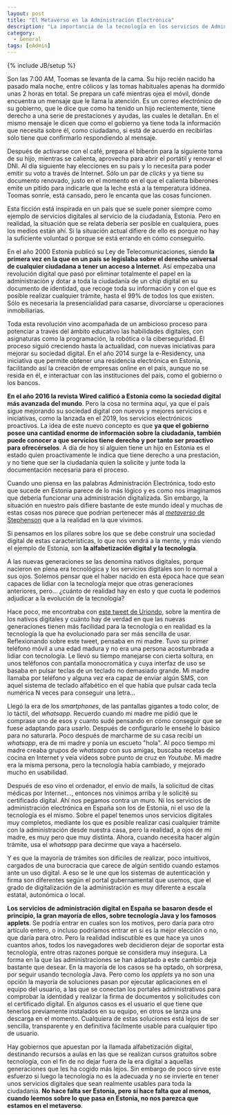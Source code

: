 ```yaml
---
layout: post
title: "El Metaverso en la Administración Electrónica"
description: "La importancia de la tecnología en los servicios de Administración Electrónica"
category:
  - General
tags: [eAdmin]
---
```


{% include JB/setup %}

Son las 7:00 AM, Toomas se levanta de la cama. Su hijo recién nacido ha pasado mala noche, entre cólicos y las tomas habituales apenas ha dormido unas 2 horas en total. Se prepara un café mientras ojea el móvil, donde encuentra un mensaje que le llama la atención. Es un correo electrónico de su gobierno, que le dice que como ha tenido un hijo recientemente, tiene derecho a una serie de prestaciones y ayudas, las cuales le detallan. En el mismo mensaje le dicen que como el gobierno ya tiene toda la información que necesita sobre él, como ciudadano, si está de acuerdo en recibirlas sólo tiene que confirmarlo respondiendo al mensaje.

Después de activarse con el café, prepara el biberón para la siguiente toma de su hijo, mientras se calienta, aprovecha para abrir el portátil y renovar el DNI. Al día siguiente hay elecciones en su país y lo necesita para poder emitir su voto a través de Internet. Sólo un par de _clicks_ y ya tiene su documento renovado, justo en el momento en el que el calienta biberones emite un pitido para indicarle que la leche está a la temperatura idónea. Toomas sonríe, está cansado, pero le encanta que las cosas funcionen.

Esta ficción está inspirada en un país que se suele poner siempre como ejemplo de servicios digitales al servicio de la ciudadanía, Estonia. Pero en realidad, la situación que se relata debería ser posible en cualquiera, pues los medios están ahí. Si la situación actual difiere de ello es porque no hay la suficiente voluntad o porque se está errando en cómo conseguirlo.

En el año 2000 Estonia publicó su Ley de Telecomunicaciones, siendo **la primera vez en la que en un país se legislaba sobre el derecho universal de cualquier ciudadana a tener un acceso a Internet**. Así empezaba una revolución digital que pasó por eliminar totalmente el papel en la administración y dotar a toda la ciudadanía de un chip digital en su documento de identidad, que recoge toda su información y con el que es posible realizar cualquier trámite, hasta el 99% de todos los que existen. Sólo es necesaria la presencialidad para casarse, divorciarse u operaciones inmobiliarias.

Toda esta revolución vino acompañada de un ambicioso proceso para potenciar a través del ámbito educativo las habilidades digitales, con asignaturas como la programación, la robótica o la ciberseguridad. El proceso siguió creciendo hasta la actualidad, con nuevas iniciativas para mejorar su sociedad digital. En el año 2014 surge la e-Residency, una iniciativa que permite obtener una residencia electrónica en Estonia, facilitando así la creación de empresas online en el país, aunque no se resida en él, e interactuar con las instituciones del país, como el gobierno o los bancos.

**En el año 2016 la revista Wired calificó a Estonia como la sociedad digital más avanzada del mundo**. Pero la cosa no termina aquí, ya que el país sigue mejorando su sociedad digital con nuevos y mejores servicios e iniciativas, como la lanzada en el 2019, los servicios electrónicos proactivos. La idea de este nuevo concepto es que **ya que el gobierno posee una cantidad enorme de información sobre la ciudadanía, también puede conocer a que servicios tiene derecho y por tanto ser proactivo para ofrecérselos**. A día de hoy si alguien tiene un hijo en Estonia es el estado quien proactivamente le indica que tiene derecho a una prestación, y no tiene que ser la ciudadanía quien la solicite y junte toda la documentación necesaria para el proceso.

Cuando uno piensa en las palabras Administración Electrónica, todo esto que sucede en Estonia parece de lo más lógico y es como nos imaginamos que debería funcionar una administración digitalizada. Sin embargo, la situación en nuestro país difiere bastante de este mundo ideal y muchas de estas cosas nos parece que podrían pertenecer más al [_metaverso_ de Stephenson](https://es.wikipedia.org/wiki/Snow_Crash) que a la realidad en la que vivimos.

Si pensamos en los pilares sobre los que se debe construir una sociedad digital de estas características, lo que nos vendrá a la mente, y más viendo el ejemplo de Estonia, son **la alfabetización digital y la tecnología**.

A las nuevas generaciones se las denomina nativos digitales, porque nacieron en plena era tecnológica y los servicios digitales son lo normal a sus ojos. Solemos pensar que el haber nacido en esta época hace que sean capaces de lidiar con la tecnología mejor que otras generaciones anteriores, pero... ¿cuánto de realidad hay en esto y que cuota le podemos adjudicar a la evolución de la tecnología?

Hace poco, me encontraba con [este tweet de Uriondo](https://twitter.com/uriondo/status/1462479472301690883), sobre la mentira de los nativos digitales y cuánto hay de verdad en que las nuevas generaciones tienen más facilidad para la tecnología o en realidad es la tecnología la que ha evolucionado para ser más sencilla de usar. Reflexionando sobre este tweet, pensaba en mi madre. Tuvo su primer teléfono móvil a una edad madura y no era una persona acostumbrada a lidiar con tecnología. Le llevó su tiempo manejarse con cierta soltura, en unos teléfonos con pantalla monocromática y cuya interfaz de uso se basaba en pulsar teclas de un teclado no demasiado grande. Mi madre llamaba por teléfono y alguna vez era capaz de enviar algún SMS, con aquel sistema de teclado alfabético en el que había que pulsar cada tecla numérica N veces para conseguir una letra...

Llegó la era de los _smartphones_, de las pantallas gigantes a todo color, de lo táctil, del _whatsapp_. Recuerdo cuando mi madre me pidió que le comprase uno de esos y cuanto sudé pensando en cómo conseguir que se fuese adaptando para usarlo. Después de configurarlo le enseñé lo básico para no saturarla. Poco después de marcharme de su casa recibí un _whatsapp_, era de mi madre y ponía un escueto "hola". Al poco tiempo mi madre creaba grupos de _whatsapp_ con sus amigas, buscaba recetas de cocina en Internet y veía vídeos sobre punto de cruz en _Youtube_. Mi madre era la misma persona, pero la tecnología había cambiado, y mejorado mucho en usabilidad.

Después de eso vino el ordenador, el envío de mails, la solicitud de citas médicas por Internet..., entonces nos vinimos arriba y le solicité su certificado digital. Ahí nos pegamos contra un muro. Ni los servicios de administración electrónica en España son los de Estonia, ni el uso de la tecnología es el mismo. Sobre el papel tenemos unos servicios digitales muy completos, mediante los que es posible realizar casi cualquier trámite con la administración desde nuestra casa, pero la realidad, a ojos de mi madre, es muy pero que muy distinta. Ahora, cuando necesita hacer algún trámite, usa el _whatsapp_ para decirme que vaya a hacérselo.

Y es que la mayoría de trámites son difíciles de realizar, poco intuitivos, cargados de una burocracia que carece de algún sentido cuando estamos ante un uso digital. A eso se le une que los sistemas de autenticación y firma son diferentes según el portal gubernamental que usemos, que el grado de digitalización de la administración es muy diferente a escala estatal, autonómica o local.

**Los servicios de administración digital en España se basaron desde el principio, la gran mayoría de ellos, sobre tecnología Java y los famosos applets**. Se podría entrar en cuales son los motivos, pero daría para otro artículo entero, o incluso podríamos entrar en si es la mejor elección o no, que daría para otro. Pero la realidad indiscutible es que hace ya unos cuantos años, todos los navegadores web decidieron dejar de soportar esta tecnología, entre otras razones porque se considera muy insegura. La forma en la que las administraciones se han adaptado a este cambio deja bastante que desear. En la mayoría de los casos se ha optado, oh sorpresa, por seguir usando tecnología Java. Pero como los _applets_ ya no son una opción la mayoría de soluciones pasan por ejecutar aplicaciones en el equipo del usuario, a las que se conectan los portales administrativos para comprobar la identidad y realizar la firma de documentos y solicitudes con el certificado digital. En algunos casos es el usuario el que tiene que tenerlos previamente instalados en su equipo, en otros se lanza una descarga en el momento. Cualquiera de estas soluciones está lejos de ser sencilla, transparente y en definitiva fácilmente usable para cualquier tipo de usuario.

Hay gobiernos que apuestan por la llamada alfabetización digital, destinando recursos a aulas en las que se realizan cursos gratuitos sobre tecnología, con el fin de no dejar fuera de la era digital a aquellas generaciones que les ha cogido más lejos. Sin embargo de poco sirve este esfuerzo si luego la tecnología no es la adecuada y no se invierte en tener unos servicios digitales que sean realmente usables para toda la ciudadanía. **No hace falta ser Estonia, pero sí hace falta que al menos, cuando leemos sobre lo que pasa en Estonia, no nos parezca que estamos en el metaverso**.
